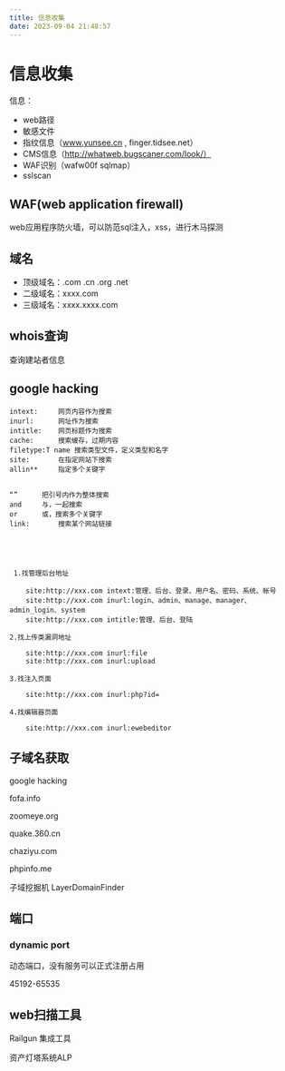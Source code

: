 ```yaml
---
title: 信息收集
date: 2023-09-04 21:48:57
---
```

# 信息收集

信息：

- web路径
- 敏感文件
- 指纹信息（www.yunsee.cn , finger.tidsee.net）
- CMS信息（http://whatweb.bugscaner.com/look/）
- WAF识别（wafw00f sqlmap）
- sslscan

## WAF(web application firewall)

web应用程序防火墙，可以防范sql注入，xss，进行木马探测

## 域名

- 顶级域名：.com .cn .org .net
- 二级域名：xxxx.com
- 三级域名：xxxx.xxxx.com

## whois查询

查询建站者信息



## google hacking

```shell
intext:		网页内容作为搜索
inurl:		网址作为搜索
intitle:	网页标题作为搜索
cache:		搜索缓存，过期内容
filetype:T name	搜索类型文件，定义类型和名字
site:		在指定网站下搜索
allin**		指定多个关键字


“”		把引号内作为整体搜索
and		与，一起搜索
or		或，搜索多个关键字
link:		搜索某个网站链接





 1.找管理后台地址

    site:http://xxx.com intext:管理、后台、登录、用户名、密码、系统、帐号
    site:http://xxx.com inurl:login、admin、manage、manager、admin_login、system
    site:http://xxx.com intitle:管理、后台、登陆

2.找上传类漏洞地址

    site:http://xxx.com inurl:file
    site:http://xxx.com inurl:upload

3.找注入页面

    site:http://xxx.com inurl:php?id=

4.找编辑器页面

    site:http://xxx.com inurl:ewebeditor
```



## 子域名获取

google hacking

fofa.info

zoomeye.org

quake.360.cn

chaziyu.com

phpinfo.me



子域挖掘机 LayerDomainFinder



## 端口

### dynamic port

动态端口，没有服务可以正式注册占用

45192-65535



## web扫描工具

Railgun	集成工具



资产灯塔系统ALP

